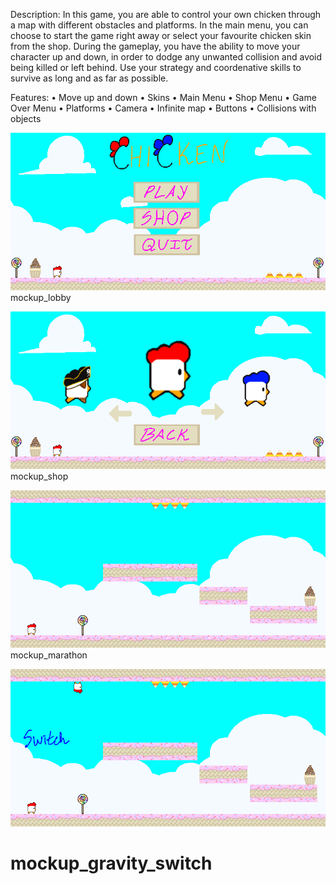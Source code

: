 Description: 
In this game, you are able to control your own chicken through a map with different obstacles and platforms. In the main menu, you can choose to start the game right away or select your favourite chicken skin from the shop. During the gameplay, you have the ability to move your character up and down, in order to dodge any unwanted collision and avoid being killed or left behind. Use your strategy and coordenative skills to survive as long and as far as possible.

Features: •	Move up and down •	Skins •	Main Menu •	Shop Menu •	Game Over Menu •	Platforms •	Camera •	Infinite map •	Buttons •	Collisions with objects

![img_5.png](img_5.png)
mockup_lobby

![img_7.png](img_7.png)
mockup_shop

![img_4.png](img_4.png)
mockup_marathon

![img_6.png](img_6.png)
<h1>mockup_gravity_switch</h1>